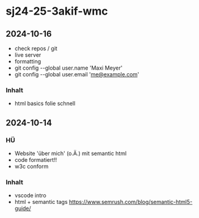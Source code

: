 # sj24-25-3akif-wmc

## 2024-10-16

- check repos / git
- live server
- formatting
- git config --global user.name 'Maxi Meyer'
- git config --global user.email '<me@example.com>'

### Inhalt

- html basics folie schnell

## 2024-10-14

### HÜ

- Website 'über mich' (o.Ä.) mit semantic html
- code formatiert!!
- w3c conform

### Inhalt

- vscode intro
- html + semantic tags <https://www.semrush.com/blog/semantic-html5-guide/>
